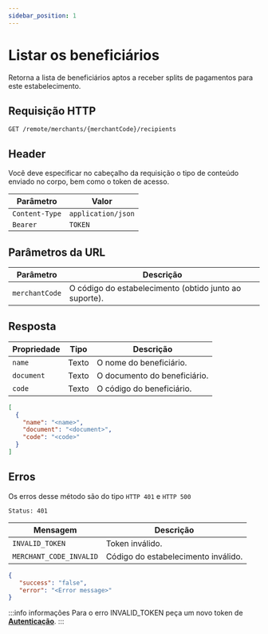 ```yaml
---
sidebar_position: 1
---
```


# Listar os beneficiários

Retorna a lista de beneficiários aptos a receber splits de pagamentos para este estabelecimento.

## Requisição HTTP

`GET /remote/merchants/{merchantCode}/recipients`

## Header

Você deve especificar no cabeçalho da requisição o tipo de conteúdo enviado no corpo, bem como o token de acesso.

|Parâmetro|Valor|
|---------|-----|
|`Content-Type`|`application/json`|
|`Bearer`|`TOKEN`|

## Parâmetros da URL

|Parâmetro|Descrição|
|---------|---------|
|`merchantCode`|O código do estabelecimento (obtido junto ao suporte).|

## Resposta

|<div style={{width:100}}>Propriedade</div>|Tipo|Descrição|
|-----------|----|---------|
|`name`|Texto|O nome do beneficiário.|
|`document`|Texto|O documento do beneficiário.|
|`code`|Texto|O código do beneficiário.|

```json
[
  {
    "name": "<name>",
    "document": "<document>",
    "code": "<code>"
  }
]
```

## Erros

Os erros desse método são do tipo `HTTP 401` e `HTTP 500`

`Status: 401 `

|Mensagem|Descrição|
|-----------|---------|
|`INVALID_TOKEN`|Token inválido.|
|`MERCHANT_CODE_INVALID`|Código do estabelecimento inválido.|

```json
{
   "success": "false",
   "error": "<Error message>"
}
```

:::info informações
Para o erro INVALID_TOKEN peça um novo token de **[Autenticação](../../category/autenticação)**.
:::